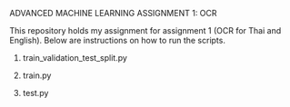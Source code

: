 ﻿ADVANCED MACHINE LEARNING ASSIGNMENT 1: OCR

This repository holds my assignment for assignment 1 (OCR for Thai and English).
Below are instructions on how to run the scripts.

1. train_validation_test_split.py

2. train.py

3. test.py
